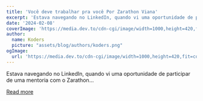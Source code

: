 ```yaml
---
title: 'Você deve trabalhar pra você Por Zarathon Viana'
excerpt: 'Estava navegando no LinkedIn, quando vi uma oportunidade de participar de uma mentoria com o Zarathon...'
date: '2024-02-08'
coverImage: 'https://media.dev.to/cdn-cgi/image/width=1000,height=420,fit=cover,gravity=auto,format=auto/https%3A%2F%2Fdev-to-uploads.s3.amazonaws.com%2Fuploads%2Farticles%2Ffokhaua2k4uca6cpe9qh.png'
author:
  name: Koders
  picture: "assets/blog/authors/koders.png"
ogImage:
  url: 'https://media.dev.to/cdn-cgi/image/width=1000,height=420,fit=cover,gravity=auto,format=auto/https%3A%2F%2Fdev-to-uploads.s3.amazonaws.com%2Fuploads%2Farticles%2Ffokhaua2k4uca6cpe9qh.png'
---
```


Estava navegando no LinkedIn, quando vi uma oportunidade de participar de uma mentoria com o Zarathon...

[Read more](https://dev.to/kecbm/voce-deve-trabalhar-pra-voce-por-zarathon-viana-ldj)
